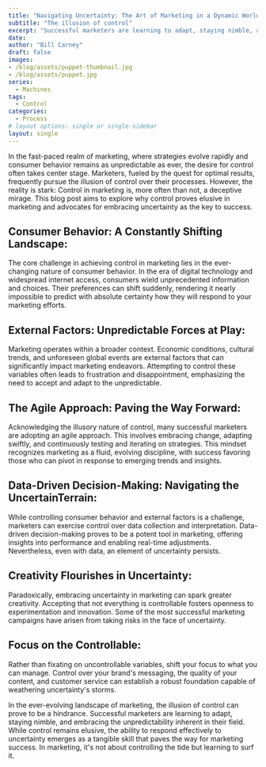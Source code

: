 ```yaml
---
title: "Navigating Uncertainty: The Art of Marketing in a Dynamic World"
subtitle: "The illusion of control"
excerpt: "Successful marketers are learning to adapt, staying nimble, and embracing the unpredictability inherent in their field."
date: 
author: "Bill Carney"
draft: false
images:
- /blog/assets/puppet-thumbnail.jpg
- /blog/assets/puppet.jpg
series:
  - Machines
tags:
  - Control
categories:
  - Process
# layout options: single or single-sidebar
layout: single
---
```


In the fast-paced realm of marketing, where strategies evolve rapidly and consumer behavior remains as unpredictable as ever, the desire for control often takes center stage. Marketers, fueled by the quest for optimal results, frequently pursue the illusion of control over their processes. However, the reality is stark: Control in marketing is, more often than not, a deceptive mirage. This blog post aims to explore why control proves elusive in marketing and advocates for embracing uncertainty as the key to success.

## Consumer Behavior: A Constantly Shifting Landscape:
The core challenge in achieving control in marketing lies in the ever-changing nature of consumer behavior. In the era of digital technology and widespread internet access, consumers wield unprecedented information and choices. Their preferences can shift suddenly, rendering it nearly impossible to predict with absolute certainty how they will respond to your marketing efforts.

## External Factors: Unpredictable Forces at Play:
Marketing operates within a broader context. Economic conditions, cultural trends, and unforeseen global events are external factors that can significantly impact marketing endeavors. Attempting to control these variables often leads to frustration and disappointment, emphasizing the need to accept and adapt to the unpredictable.

## The Agile Approach: Paving the Way Forward:
Acknowledging the illusory nature of control, many successful marketers are adopting an agile approach. This involves embracing change, adapting swiftly, and continuously testing and iterating on strategies. This mindset recognizes marketing as a fluid, evolving discipline, with success favoring those who can pivot in response to emerging trends and insights.

## Data-Driven Decision-Making: Navigating the UncertainTerrain:
While controlling consumer behavior and external factors is a challenge, marketers can exercise control over data collection and interpretation. Data-driven decision-making proves to be a potent tool in marketing, offering insights into performance and enabling real-time adjustments. Nevertheless, even with data, an element of uncertainty persists.

## Creativity Flourishes in Uncertainty:
Paradoxically, embracing uncertainty in marketing can spark greater creativity. Accepting that not everything is controllable fosters openness to experimentation and innovation. Some of the most successful marketing campaigns have arisen from taking risks in the face of uncertainty.

## Focus on the Controllable:
Rather than fixating on uncontrollable variables, shift your focus to what you can manage. Control over your brand's messaging, the quality of your content, and customer service can establish a robust foundation capable of weathering uncertainty's storms.

In the ever-evolving landscape of marketing, the illusion of control can prove to be a hindrance. Successful marketers are learning to adapt, staying nimble, and embracing the unpredictability inherent in their field. While control remains elusive, the ability to respond effectively to uncertainty emerges as a tangible skill that paves the way for marketing success. In marketing, it's not about controlling the tide but learning to surf it.
